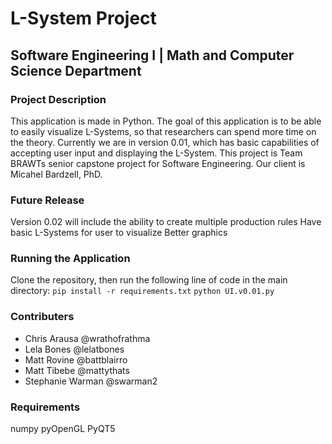 # L-System Project
## Software Engineering I  | Math and Computer Science Department

### Project Description
This application is made in Python. The goal of this application is to be able to easily visualize L-Systems, so that researchers can spend more time on the theory. Currently we are in version 0.01, which has basic capabilities of accepting user input and displaying the L-System. This project is Team BRAWTs senior capstone project for Software Engineering. Our client is Micahel Bardzell, PhD.

### Future Release
Version 0.02 will include the ability to create multiple production rules
Have basic L-Systems for user to visualize
Better graphics 

### Running the Application
Clone the repository, then run the following line of code in the main directory:
```pip install -r requirements.txt```
```python UI.v0.01.py```

### Contributers
- Chris Arausa @wrathofrathma
- Lela Bones @lelatbones
- Matt Rovine @battblairro
- Matt Tibebe @mattythats
- Stephanie Warman @swarman2

### Requirements
numpy
pyOpenGL
PyQT5


